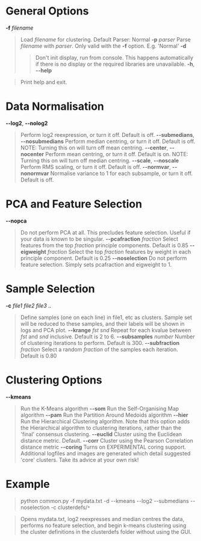 # General Options #

**-f** _filename_
> Load _filename_ for clustering.  Default Parser: Normal
**-p** _parser_
> Parse _filename_ with _parser_.  Only valid with the **-f** option.  E.g. 'Normal'
**-d**
> > Don't init display, run from console. This happens automatically if there is no display or the required libraries are unavailable.
**-h**, **--help**

> Print help and exit.

# Data Normalisation #

**--log2**, **--nolog2**
> Perform log2 reexpression, or turn it off. Default is off.
**--submedians**, **--nosubmedians**
> Perform median centring, or turn it off. Default is off.
> NOTE: Turning this on will turn off mean centring.
**--center**, **--nocenter**
> Perform mean centring, or turn it off. Default is on.
> NOTE: Turning this on will turn off median centring.
**--scale**, **--noscale**
> Perform RMS scaling, or turn it off. Default is off.
**--normvar**, **--nonormvar**
> Normalise variance to 1 for each subsample, or turn it off. Default is off.

# PCA and Feature Selection #

**--nopca**
> Do not perform PCA at all. This precludes feature selection. Useful if your data is known to be singular.
**--pcafraction** _fraction_
> Select features from the top _fraction_ principle components. Default is 0.85
**--eigweight** _fraction_
> Select the top _fraction_ features by weight in each principle component. Default is 0.25
**--noselection**
> Do not perform feature selection. Simply sets pcafraction and eigweight to 1.

# Sample Selection #

**-c** _file1 file2 file3 .._
> Define samples (one on each line) in file1, etc as clusters.  Sample set will be reduced to these samples, and their labels will be shown in logs and PCA plot.
**--krange** _fst_ _snd_
> Repeat for each kvalue between _fst_ and _snd_ inclusive. Default is 2 to 6.
**--subsamples**  _number_
> Number of clustering iterations to perform. Default is 300.
**--subfraction** _fraction_
> Select a random _fraction_ of the samples each iteration. Default is 0.80

# Clustering Options #

**--kmeans**
> Run the K-Means algorithm
**--som**
> Run the Self-Organising Map algorithm
**--pam**
> Run the Partition Around Medoids algorithm
**--hier**
> Run the Hierarchical Clustering algorithm. Note that this option adds the Hierarchical algorithm to clustering iterations, rather than the 'final' consensus clustering.
**--euclid**
> Cluster using the Euclidean distance metric. Default.
**--corr**
> Cluster using the Pearson Correlation distance metric
**--coring**
> Turns on EXPERIMENTAL coring support. Additional logfiles and images are generated which detail suggested 'core' clusters. Take its advice at your own risk!

# Example #

> python common.py -f mydata.txt -d --kmeans --log2 --submedians --noselection -c clusterdefs/`*`

> Opens mydata.txt, log2 reexpresses and median centres the data, performs no feature selection, and begin k-means clustering using the cluster definitions in the clusterdefs folder without using the GUI.